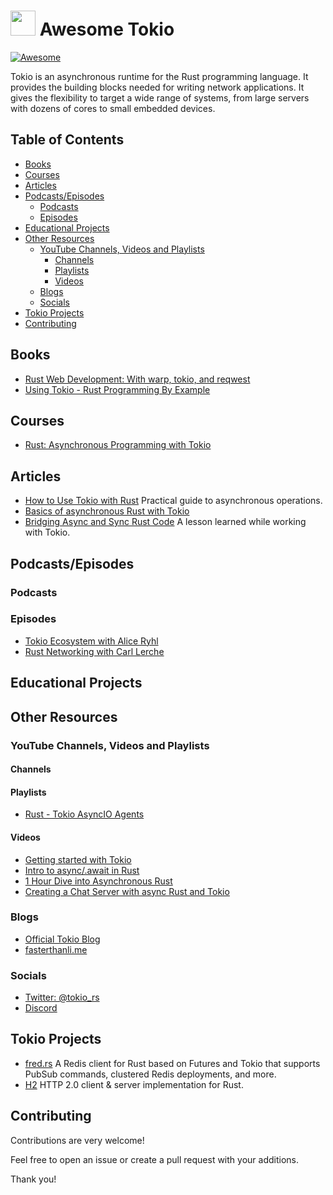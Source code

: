 # [<img src="https://upload.wikimedia.org/wikipedia/commons/thumb/6/60/Tokio_logo.svg/1200px-Tokio_logo.svg.png" width="40">](https://github.com/tokio-rs/tokio) Awesome Tokio

[![Awesome](https://awesome.re/badge.svg)](https://awesome.re)

Tokio is an asynchronous runtime for the Rust programming language. It provides the building blocks needed for writing network applications. It gives the flexibility to target a wide range of systems, from large servers with dozens of cores to small embedded devices.

## Table of Contents

- [Books](#books)
- [Courses](#courses)
- [Articles](#articles)
- [Podcasts/Episodes](#podcastsepisodes)
  - [Podcasts](#podcasts)
  - [Episodes](#episodes)
- [Educational Projects](#educational-projects)
- [Other Resources](#other-resources)
  - [YouTube Channels, Videos and Playlists](#youtube-channels-videos-and-playlists)
    - [Channels](#channels)
    - [Playlists](#playlists)
    - [Videos](#videos)
  - [Blogs](#blogs)
  - [Socials](#socials)
- [Tokio Projects](#tokio-projects)
- [Contributing](#contributing)

## Books

- [Rust Web Development: With warp, tokio, and reqwest](https://www.amazon.com/Rust-Web-Development-Bastian-Gruber/dp/1617299006)
- [Using Tokio - Rust Programming By Example](https://www.oreilly.com/library/view/rust-programming-by/9781788390637/ea68ba00-b120-44d5-9ad5-d6642b3229b2.xhtml)

## Courses

- [Rust: Asynchronous Programming with Tokio](https://www.linkedin.com/learning/rust-asynchronous-programming-with-tokio)

## Articles

- [How to Use Tokio with Rust](https://altimetrikpoland.medium.com/how-to-use-tokio-with-rust-f42a56cbd720) Practical guide to asynchronous operations.
- [Basics of asynchronous Rust with Tokio](https://jbarszczewski.hashnode.dev/basics-of-asynchronous-rust-with-tokio)
- [Bridging Async and Sync Rust Code](https://greptime.com/blogs/2023-03-09-bridging-async-and-sync-rust) A lesson learned while working with Tokio.

## Podcasts/Episodes

### Podcasts

### Episodes

- [Tokio Ecosystem with Alice Ryhl](https://rustacean-station.org/episode/046-alice-ryhl/)
- [Rust Networking with Carl Lerche](https://softwareengineeringdaily.com/2018/06/19/rust-networking-with-carl-lerche/)

## Educational Projects

## Other Resources

### YouTube Channels, Videos and Playlists

#### Channels

#### Playlists

- [Rust - Tokio AsyncIO Agents](https://www.youtube.com/playlist?list=PLtbwxVtHxPeIYJtu1g53FgLPGN9WYgG2l)

#### Videos

- [Getting started with Tokio](https://www.youtube.com/watch?v=dOzrO40jgbU&t=3s)
- [Intro to async/.await in Rust](https://www.youtube.com/watch?v=K8LNPYNvT-U)
- [1 Hour Dive into Asynchronous Rust](https://www.youtube.com/watch?v=0HwrZp9CBD4)
- [Creating a Chat Server with async Rust and Tokio](https://www.youtube.com/watch?v=Iapc-qGTEBQ)

### Blogs

- [Official Tokio Blog](https://tokio.rs/blog)
- [fasterthanli.me](https://fasterthanli.me/tags/tokio)

### Socials

- [Twitter: @tokio_rs](https://twitter.com/tokio_rs)
- [Discord](https://discord.com/invite/tokio)

## Tokio Projects

- [fred.rs](https://github.com/azuqua/fred.rs/tree/master) A Redis client for Rust based on Futures and Tokio that supports PubSub commands, clustered Redis deployments, and more.
- [H2](https://github.com/hyperium/h2) HTTP 2.0 client & server implementation for Rust.

## Contributing

Contributions are very welcome!

Feel free to open an issue or create a pull request with your additions.

Thank you!
